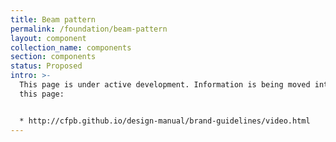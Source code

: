 ```yaml
---
title: Beam pattern
permalink: /foundation/beam-pattern
layout: component
collection_name: components
section: components
status: Proposed
intro: >-
  This page is under active development. Information is being moved into it from
  this page:


  * http://cfpb.github.io/design-manual/brand-guidelines/video.html
---
```


